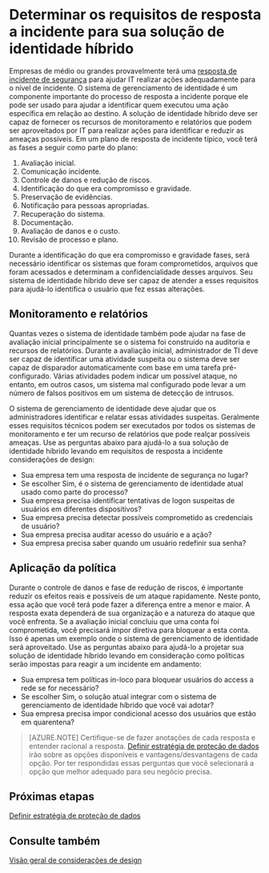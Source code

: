 
<properties
    pageTitle="Azure Active Directory híbrido identidade considerações de design - determinar requisitos de incidente rResponse | Requisitos do Microsoft Azure "
    description="Determinar os recursos de monitoramento e relatórios para a solução de identidade híbrido que podem ser aproveitados por IT para realizar ações para identificar e reduzir um ameaças potenciais"
    documentationCenter=""
    services="active-directory"
    authors="billmath"
    manager="femila"
    editor=""/>

<tags
    ms.service="active-directory"
    ms.devlang="na"
    ms.topic="article"
    ms.tgt_pltfrm="na"
    ms.workload="identity" 
    ms.date="08/08/2016"
    ms.author="billmath"/>

# <a name="determine-incident-response-requirements-for-your-hybrid-identity-solution"></a>Determinar os requisitos de resposta a incidente para sua solução de identidade híbrido

Empresas de médio ou grandes provavelmente terá uma [resposta de incidente de segurança](https://technet.microsoft.com/library/cc700825.aspx) para ajudar IT realizar ações adequadamente para o nível de incidente. O sistema de gerenciamento de identidade é um componente importante do processo de resposta a incidente porque ele pode ser usado para ajudar a identificar quem executou uma ação específica em relação ao destino. A solução de identidade híbrido deve ser capaz de fornecer os recursos de monitoramento e relatórios que podem ser aproveitados por IT para realizar ações para identificar e reduzir as ameaças possíveis. Em um plano de resposta de incidente típico, você terá as fases a seguir como parte do plano:

1.  Avaliação inicial.
2.  Comunicação incidente.
3.  Controle de danos e redução de riscos.
4.  Identificação do que era compromisso e gravidade.
5.  Preservação de evidências.
6.  Notificação para pessoas apropriadas.
7.  Recuperação do sistema.
8.  Documentação.
9.  Avaliação de danos e o custo.
10. Revisão de processo e plano.

Durante a identificação do que era compromisso e gravidade fases, será necessário identificar os sistemas que foram comprometidos, arquivos que foram acessados e determinam a confidencialidade desses arquivos. Seu sistema de identidade híbrido deve ser capaz de atender a esses requisitos para ajudá-lo identifica o usuário que fez essas alterações. 

## <a name="monitoring-and-reporting"></a>Monitoramento e relatórios
Quantas vezes o sistema de identidade também pode ajudar na fase de avaliação inicial principalmente se o sistema foi construído na auditoria e recursos de relatórios. Durante a avaliação inicial, administrador de TI deve ser capaz de identificar uma atividade suspeita ou o sistema deve ser capaz de disparador automaticamente com base em uma tarefa pré-configurado. Várias atividades podem indicar um possível ataque, no entanto, em outros casos, um sistema mal configurado pode levar a um número de falsos positivos em um sistema de detecção de intrusos. 

O sistema de gerenciamento de identidade deve ajudar que os administradores identificar e relatar essas atividades suspeitas. Geralmente esses requisitos técnicos podem ser executados por todos os sistemas de monitoramento e ter um recurso de relatórios que pode realçar possíveis ameaças. Use as perguntas abaixo para ajudá-lo a sua solução de identidade híbrido levando em requisitos de resposta a incidente considerações de design:

- Sua empresa tem uma resposta de incidente de segurança no lugar?
 - Se escolher Sim, é o sistema de gerenciamento de identidade atual usado como parte do processo?
- Sua empresa precisa identificar tentativas de logon suspeitas de usuários em diferentes dispositivos?
- Sua empresa precisa detectar possíveis comprometido as credenciais de usuário?
- Sua empresa precisa auditar acesso do usuário e a ação?
- Sua empresa precisa saber quando um usuário redefinir sua senha?

## <a name="policy-enforcement"></a>Aplicação da política

Durante o controle de danos e fase de redução de riscos, é importante reduzir os efeitos reais e possíveis de um ataque rapidamente. Neste ponto, essa ação que você terá pode fazer a diferença entre a menor e maior. A resposta exata dependerá de sua organização e a natureza do ataque que você enfrenta. Se a avaliação inicial concluiu que uma conta foi comprometida, você precisará impor diretiva para bloquear a esta conta. Isso é apenas um exemplo onde o sistema de gerenciamento de identidade será aproveitado. Use as perguntas abaixo para ajudá-lo a projetar sua solução de identidade híbrido levando em consideração como políticas serão impostas para reagir a um incidente em andamento:

- Sua empresa tem políticas in-loco para bloquear usuários do access a rede se for necessário?
 - Se escolher Sim, o solução atual integrar com o sistema de gerenciamento de identidade híbrido que você vai adotar?
- Sua empresa precisa impor condicional acesso dos usuários que estão em quarentena? 
 
>[AZURE.NOTE]
Certifique-se de fazer anotações de cada resposta e entender racional a resposta. [Definir estratégia de proteção de dados](active-directory-hybrid-identity-design-considerations-data-protection-strategy.md) irão sobre as opções disponíveis e vantagens/desvantagens de cada opção.  Por ter respondidas essas perguntas que você selecionará a opção que melhor adequado para seu negócio precisa.

## <a name="next-steps"></a>Próximas etapas
[Definir estratégia de proteção de dados](active-directory-hybrid-identity-design-considerations-data-protection-strategy.md)

## <a name="see-also"></a>Consulte também
[Visão geral de considerações de design](active-directory-hybrid-identity-design-considerations-overview.md)
